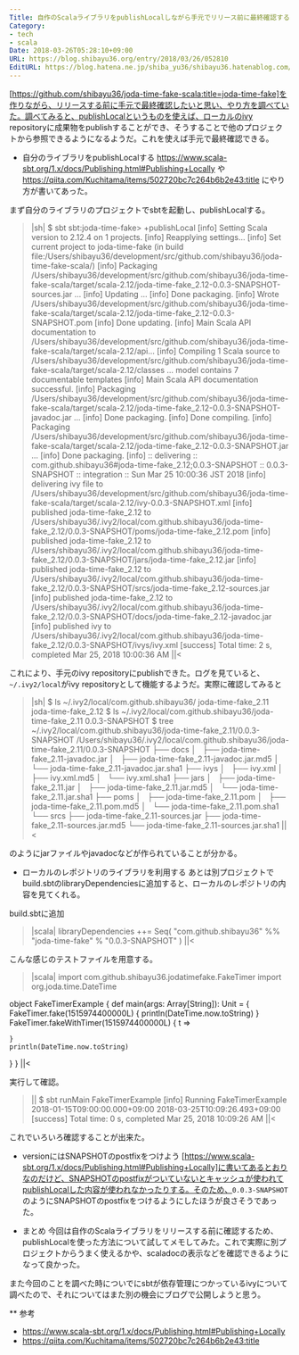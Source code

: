 ```yaml
---
Title: 自作のScalaライブラリをpublishLocalしながら手元でリリース前に最終確認する
Category:
- tech
- scala
Date: 2018-03-26T05:28:10+09:00
URL: https://blog.shibayu36.org/entry/2018/03/26/052810
EditURL: https://blog.hatena.ne.jp/shiba_yu36/shibayu36.hatenablog.com/atom/entry/17391345971629489916
---
```


[https://github.com/shibayu36/joda-time-fake-scala:title=joda-time-fake]を作りながら、リリースする前に手元で最終確認したいと思い、やり方を調べていた。調べてみると、publishLocalというものを使えば、ローカルのivy repositoryに成果物をpublishすることができ、そうすることで他のプロジェクトから参照できるようになるようだ。これを使えば手元で最終確認できる。

* 自分のライブラリをpublishLocalする
https://www.scala-sbt.org/1.x/docs/Publishing.html#Publishing+Locally や https://qiita.com/Kuchitama/items/502720bc7c264b6b2e43:title にやり方が書いてあった。

まず自分のライブラリのプロジェクトでsbtを起動し、publishLocalする。
>|sh|
$ sbt
sbt:joda-time-fake> +publishLocal
[info] Setting Scala version to 2.12.4 on 1 projects.
[info] Reapplying settings...
[info] Set current project to joda-time-fake (in build file:/Users/shibayu36/development/src/github.com/shibayu36/joda-time-fake-scala/)
[info] Packaging /Users/shibayu36/development/src/github.com/shibayu36/joda-time-fake-scala/target/scala-2.12/joda-time-fake_2.12-0.0.3-SNAPSHOT-sources.jar ...
[info] Updating ...
[info] Done packaging.
[info] Wrote /Users/shibayu36/development/src/github.com/shibayu36/joda-time-fake-scala/target/scala-2.12/joda-time-fake_2.12-0.0.3-SNAPSHOT.pom
[info] Done updating.
[info] Main Scala API documentation to /Users/shibayu36/development/src/github.com/shibayu36/joda-time-fake-scala/target/scala-2.12/api...
[info] Compiling 1 Scala source to /Users/shibayu36/development/src/github.com/shibayu36/joda-time-fake-scala/target/scala-2.12/classes ...
model contains 7 documentable templates
[info] Main Scala API documentation successful.
[info] Packaging /Users/shibayu36/development/src/github.com/shibayu36/joda-time-fake-scala/target/scala-2.12/joda-time-fake_2.12-0.0.3-SNAPSHOT-javadoc.jar ...
[info] Done packaging.
[info] Done compiling.
[info] Packaging /Users/shibayu36/development/src/github.com/shibayu36/joda-time-fake-scala/target/scala-2.12/joda-time-fake_2.12-0.0.3-SNAPSHOT.jar ...
[info] Done packaging.
[info] :: delivering :: com.github.shibayu36#joda-time-fake_2.12;0.0.3-SNAPSHOT :: 0.0.3-SNAPSHOT :: integration :: Sun Mar 25 10:00:36 JST 2018
[info]  delivering ivy file to /Users/shibayu36/development/src/github.com/shibayu36/joda-time-fake-scala/target/scala-2.12/ivy-0.0.3-SNAPSHOT.xml
[info]  published joda-time-fake_2.12 to /Users/shibayu36/.ivy2/local/com.github.shibayu36/joda-time-fake_2.12/0.0.3-SNAPSHOT/poms/joda-time-fake_2.12.pom
[info]  published joda-time-fake_2.12 to /Users/shibayu36/.ivy2/local/com.github.shibayu36/joda-time-fake_2.12/0.0.3-SNAPSHOT/jars/joda-time-fake_2.12.jar
[info]  published joda-time-fake_2.12 to /Users/shibayu36/.ivy2/local/com.github.shibayu36/joda-time-fake_2.12/0.0.3-SNAPSHOT/srcs/joda-time-fake_2.12-sources.jar
[info]  published joda-time-fake_2.12 to /Users/shibayu36/.ivy2/local/com.github.shibayu36/joda-time-fake_2.12/0.0.3-SNAPSHOT/docs/joda-time-fake_2.12-javadoc.jar
[info]  published ivy to /Users/shibayu36/.ivy2/local/com.github.shibayu36/joda-time-fake_2.12/0.0.3-SNAPSHOT/ivys/ivy.xml
[success] Total time: 2 s, completed Mar 25, 2018 10:00:36 AM
||<

これにより、手元のivy repositoryにpublishできた。ログを見ていると、<code>~/.ivy2/local</code>がivy repositoryとして機能するようだ。実際に確認してみると

>|sh|
$ ls ~/.ivy2/local/com.github.shibayu36/
joda-time-fake_2.11 joda-time-fake_2.12
$ ls ~/.ivy2/local/com.github.shibayu36/joda-time-fake_2.11
0.0.3-SNAPSHOT
$ tree ~/.ivy2/local/com.github.shibayu36/joda-time-fake_2.11/0.0.3-SNAPSHOT
/Users/shibayu36/.ivy2/local/com.github.shibayu36/joda-time-fake_2.11/0.0.3-SNAPSHOT
├── docs
│   ├── joda-time-fake_2.11-javadoc.jar
│   ├── joda-time-fake_2.11-javadoc.jar.md5
│   └── joda-time-fake_2.11-javadoc.jar.sha1
├── ivys
│   ├── ivy.xml
│   ├── ivy.xml.md5
│   └── ivy.xml.sha1
├── jars
│   ├── joda-time-fake_2.11.jar
│   ├── joda-time-fake_2.11.jar.md5
│   └── joda-time-fake_2.11.jar.sha1
├── poms
│   ├── joda-time-fake_2.11.pom
│   ├── joda-time-fake_2.11.pom.md5
│   └── joda-time-fake_2.11.pom.sha1
└── srcs
    ├── joda-time-fake_2.11-sources.jar
    ├── joda-time-fake_2.11-sources.jar.md5
    └── joda-time-fake_2.11-sources.jar.sha1
||<

のようにjarファイルやjavadocなどが作られていることが分かる。


* ローカルのレポジトリのライブラリを利用する
あとは別プロジェクトでbuild.sbtのlibraryDependenciesに追加すると、ローカルのレポジトリの内容を見てくれる。

build.sbtに追加
>|scala|
libraryDependencies ++= Seq(
  "com.github.shibayu36" %% "joda-time-fake" % "0.0.3-SNAPSHOT"
)
||<

こんな感じのテストファイルを用意する。
>|scala|
import com.github.shibayu36.jodatimefake.FakeTimer
import org.joda.time.DateTime

object FakeTimerExample {
  def main(args: Array[String]): Unit = {
    FakeTimer.fake(1515974400000L) {
      println(DateTime.now.toString)
    }
    FakeTimer.fakeWithTimer(1515974400000L) { t =>

    }
    println(DateTime.now.toString)
  }
}
||<

実行して確認。
>||
$ sbt
> runMain FakeTimerExample
[info] Running FakeTimerExample
2018-01-15T09:00:00.000+09:00
2018-03-25T10:09:26.493+09:00
[success] Total time: 0 s, completed Mar 25, 2018 10:09:26 AM
||<

これでいろいろ確認することが出来た。


* versionにはSNAPSHOTのpostfixをつけよう
[https://www.scala-sbt.org/1.x/docs/Publishing.html#Publishing+Locally]に書いてあるとおりなのだけど、SNAPSHOTのpostfixがついていないとキャッシュが使われてpublishLocalした内容が使われなかったりする。そのため、<code>0.0.3-SNAPSHOT</code>のようにSNAPSHOTのpostfixをつけるようにしたほうが良さそうであった。


* まとめ
今回は自作のScalaライブラリをリリースする前に確認するため、publishLocalを使った方法について試してメモしてみた。これで実際に別プロジェクトからうまく使えるかや、scaladocの表示などを確認できるようになって良かった。

また今回のことを調べた時についでにsbtが依存管理につかっているivyについて調べたので、それについてはまた別の機会にブログで公開しようと思う。

** 参考
- https://www.scala-sbt.org/1.x/docs/Publishing.html#Publishing+Locally
- https://qiita.com/Kuchitama/items/502720bc7c264b6b2e43:title
